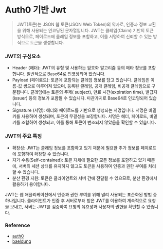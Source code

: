 # Auth0 기반 Jwt

> JWT(토큰)는 JSON 웹 토큰(JSON Web Token)의 약자로, 인증과 정보 교환을 위해 사용되는 인코딩된 문자열입니다. JWT는 클레임(Claim) 기반의 토큰 방식으로, 페이로드에 클레임 정보를 포함하고, 이를 서명하여 신뢰할 수 있는 방식으로 토큰을 생성합니다.

### JWT의 구성요소

- Header (헤더): JWT의 유형 및 사용하는 암호화 알고리즘 등의 메타 정보를 포함합니다. 일반적으로 Base64로 인코딩되어 있습니다.
- Payload (페이로드): 토큰에 포함되는 클레임 정보를 담고 있습니다. 클레임은 이름-값 쌍으로 이루어져 있으며, 등록된 클레임, 공개 클레임, 비공개 클레임으로 구분됩니다. 클레임에는 토큰의 주제(
  subject), 만료 시간(expiration time), 발급자(issuer) 등의 정보가 포함될 수 있습니다. 마찬가지로 Base64로 인코딩되어 있습니다.
- Signature (서명): 헤더와 페이로드를 기반으로 생성되는 서명입니다. 서명은 비밀 키를 사용하여 생성되며, 토큰의 무결성을 보장합니다. 서명은 헤더, 페이로드, 비밀 키를 조합하여 생성되고, 이를 통해
  토큰이 변조되지 않았음을 확인할 수 있습니다.

### JWT의 주요 특징

- 확장성: JWT는 클레임 정보를 포함하고 있기 때문에 필요한 추가 정보를 페이로드에 포함하여 확장할 수 있습니다.
- 자가 수용(Self-contained): 토큰 자체에 필요한 모든 정보를 포함하고 있기 때문에, 서버의 세션 상태를 유지하지 않고도 토큰을 사용하여 인증과 권한 부여를 처리할 수 있습니다.
- 분산 환경 지원: 토큰은 클라이언트와 서버 간에 전달될 수 있으므로, 분산 환경에서 활용하기 용이합니다.

JWT는 웹 애플리케이션에서 인증과 권한 부여를 위해 널리 사용되는 표준화된 방법 중 하나입니다. 클라이언트가 인증 후 서버로부터 받은 JWT를 이용하여 계속적으로 요청을 보내고, 서버는 JWT를 검증하여 요청의
유효성과 사용자의 권한을 확인할 수 있습니다.

### Reference
- [auth0](https://auth0.com/docs/secure/tokens/json-web-tokens)
- [baeldung](https://www.baeldung.com/java-auth0-jwt)
